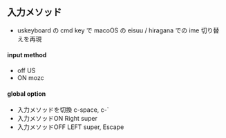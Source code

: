 ## 入力メソッド

* uskeyboard の cmd key で macoOS の eisuu / hiragana での ime 切り替えを再現

#### input method
* off US
* ON mozc
#### global option
* 入力メソッドを切換 c-space, c-`
* 入力メソッドON Right super
* 入力メソッドOFF LEFT super, Escape

